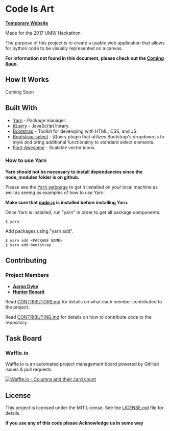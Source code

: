 # Code Is Art

**[Temporary Website](http://cs.umw.edu/~hrenard/pp/)**

Made for the 2017 UMW Hackathon

The purpose of this project is to create a usable web application that allows for python code to be visually represented on a canvas.

**For information not found in this document, please check out the [Coming Soon]().**

## How It Works

Coming Soon

## Built With

* [Yarn](https://yarnpkg.com) - Package manager.
* [jQuery](https://jquery.com/) - JavaScript library.
* [Bootstrap](https://getbootstrap.com/) - Toolkit for developing with HTML, CSS, and JS.
* [Bootstrap-select](https://silviomoreto.github.io/bootstrap-select/) - jQuery plugin that utilizes Bootstrap's dropdown.js to style and bring additional functionality to standard select elements.
* [Font-Awesome](http://fontawesome.io/) - Scalable vector icons.

### How to use Yarn

**Yarn should not be necessary to install dependancies since the node_modules folder is on github.**

Please see the [Yarn webpage](https://yarnpkg.com/) to get it installed on your local machine as well as seeing as examples of how to use Yarn.

**Make sure that [node.js](https://nodejs.org/) is installed before installing Yarn.**

Once Yarn is installed, run "yarn" in order to get all package components.
```
$ yarn
```

Add packages using "yarn add".
```
$ yarn add <PACKAGE NAME>
$ yarn add bootstrap
```

## Contributing

### Project Members

* [**Aaron Dyke**](https://github.com/Adyke95)
* [**Hunter Renard**](https://github.com/RenardHJ)

Read [CONTRIBUTORS.md](CONTRIBUTORS.md) for details on what each member contributed to the project.

Read [CONTRIBUTING.md](CONTRIBUTING.md) for details on how to contribute code to the repository. 


## Task Board

### Waffle.io

Waffle.io is an automated project management board powered by GitHub issues & pull requests.

[![Waffle.io - Columns and their card count](https://badge.waffle.io/RenardHJ/CodeIsArt.svg?columns=all)](https://waffle.io/RenardHJ/CodeIsArt)

## License

This project is licensed under the MIT License. See the [LICENSE.md](LICENSE.md) file for details.

**If you use any of this code please Acknowledge us in some way**

